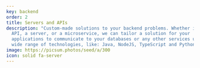 ```yaml
---
key: backend
order: 2
title: Servers and APIs
description: "Custom-made solutions to your backend problems. Whether it is an
  API, a server, or a microservice, we can tailor a solution for your
  applications to communicate to your databases or any other services using a
  wide range of technologies, like: Java, NodeJS, TypeScript and Python."
image: https://picsum.photos/seed/a/300
icon: solid fa-server
---
```


